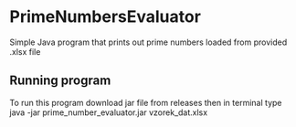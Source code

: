 # PrimeNumbersEvaluator
Simple Java program that prints out prime numbers loaded from provided .xlsx file

## Running program
To run this program download jar file from releases then in terminal type java -jar prime_number_evaluator.jar vzorek_dat.xlsx
